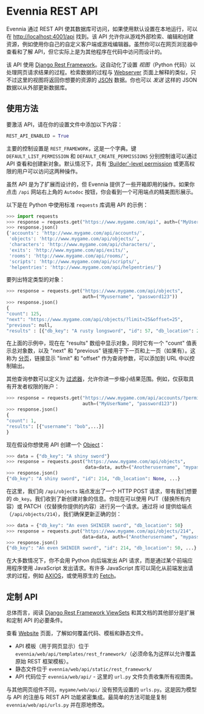# Evennia REST API

Evennia 通过 REST API 使其数据库可访问，如果使用默认设置在本地运行，可以在 [http://localhost:4001/api](http://localhost:4001/api) 找到。该 API 允许你从游戏外部检索、编辑和创建资源，例如使用你自己的自定义客户端或游戏编辑器。虽然你可以在网页浏览器中查看和了解 API，但它实际上是为其他程序在代码中访问而设计的。

该 API 使用 [Django Rest Framework][drf]。这自动化了设置 _视图_（Python 代码）以处理网页请求结果的过程。检索数据的过程与 [Webserver](./Webserver.md) 页面上解释的类似，只不过这里的视图将返回你想要的资源的 [JSON][json] 数据。你也可以 _发送_ 这样的 JSON 数据以从外部更新数据库。

## 使用方法

要激活 API，请在你的设置文件中添加以下内容：

```python
REST_API_ENABLED = True
```

主要的控制设置是 `REST_FRAMEWORK`，这是一个字典。键 `DEFAULT_LIST_PERMISSION` 和 `DEFAULT_CREATE_PERMISSIONS` 分别控制谁可以通过 API 查看和创建新对象。默认情况下，具有 ['Builder'-level permission](./Permissions.md) 或更高权限的用户可以访问这两种操作。

虽然 API 是为了扩展而设计的，但 Evennia 提供了一些开箱即用的操作。如果你点击 `/api` 网站右上角的 `Autodoc` 按钮，你会看到一个可用端点的精美图形展示。

以下是在 Python 中使用标准 `requests` 库调用 API 的示例：

```python
>>> import requests
>>> response = requests.get("https://www.mygame.com/api", auth=("MyUsername", "password123"))
>>> response.json()
{'accounts': 'http://www.mygame.com/api/accounts/',
 'objects': 'http://www.mygame.com/api/objects/',
 'characters': 'http://www.mygame.com/api/characters/',
 'exits': 'http://www.mygame.com/api/exits/',
 'rooms': 'http://www.mygame.com/api/rooms/',
 'scripts': 'http://www.mygame.com/api/scripts/',
 'helpentries': 'http://www.mygame.com/api/helpentries/'}
```

要列出特定类型的对象：

```python
>>> response = requests.get("https://www.mygame.com/api/objects",
                            auth=("Myusername", "password123"))
>>> response.json()
{
"count": 125,
"next": "https://www.mygame.com/api/objects/?limit=25&offset=25",
"previous": null,
"results" : [{"db_key": "A rusty longsword", "id": 57, "db_location": 213, ...}]}
```

在上面的示例中，现在在 "results" 数组中显示对象，同时它有一个 "count" 值表示总对象数，以及 "next" 和 "previous" 链接用于下一页和上一页（如果有）。这称为 [分页][pagination]，链接显示 "limit" 和 "offset" 作为查询参数，可以添加到 URL 中以控制输出。

其他查询参数可以定义为 [过滤器][filters]，允许你进一步缩小结果范围。例如，仅获取具有开发者权限的账户：

```python
>>> response = requests.get("https://www.mygame.com/api/accounts/?permission=developer",
                            auth=("MyUserName", "password123"))
>>> response.json()
{
"count": 1,
"results": [{"username": "bob",...}]
}
```

现在假设你想使用 API 创建一个 [Object](./Objects.md)：

```python
>>> data = {"db_key": "A shiny sword"}
>>> response = requests.post("https://www.mygame.com/api/objects",
                             data=data, auth=("Anotherusername", "mypassword"))
>>> response.json()
{"db_key": "A shiny sword", "id": 214, "db_location": None, ...}
```

在这里，我们向 `/api/objects` 端点发出了一个 HTTP POST 请求，带有我们想要的 `db_key`。我们收到了新创建对象的信息。你现在可以使用 PUT（替换所有内容）或 PATCH（仅替换你提供的内容）进行另一个请求。通过将 id 提供给端点（`/api/objects/214`），我们确保更新正确的剑：

```python
>>> data = {"db_key": "An even SHINIER sword", "db_location": 50}
>>> response = requests.put("https://www.mygame.com/api/objects/214",
                            data=data, auth=("Anotherusername", "mypassword"))
>>> response.json()
{"db_key": "An even SHINIER sword", "id": 214, "db_location": 50, ...}
```

在大多数情况下，你不会用 Python 向后端发出 API 请求，而是通过某个前端应用程序使用 JavaScript 发出请求。有许多 JavaScript 库可以简化从前端发出请求的过程，例如 [AXIOS][axios]，或使用原生的 [Fetch][fetch]。

## 定制 API

总体而言，阅读 [Django Rest Framework ViewSets](https://www.django-rest-framework.org/api-guide/viewsets) 和其文档的其他部分是扩展和定制 API 的必要条件。

查看 [Website](./Website.md) 页面，了解如何覆盖代码、模板和静态文件。
- API 模板（用于网页显示）位于 `evennia/web/api/templates/rest_framework/`（必须命名为这样以允许覆盖原始 REST 框架模板）。
- 静态文件位于 `evennia/web/api/static/rest_framework/`
- API 代码位于 `evennia/web/api/` - 这里的 `url.py` 文件负责收集所有视图类。

与其他网页组件不同，`mygame/web/api/` 没有预先设置的 `urls.py`。这是因为模型与 API 的注册与 REST API 功能紧密集成。最简单的方法可能是复制 `evennia/web/api/urls.py` 并在原地修改。

[wiki-api]: https://en.wikipedia.org/wiki/Application_programming_interface
[drf]: https://www.django-rest-framework.org/
[pagination]: https://www.django-rest-framework.org/api-guide/pagination/
[filters]: https://www.django-rest-framework.org/api-guide/filtering/#filtering
[json]: https://en.wikipedia.org/wiki/JSON
[crud]: https://en.wikipedia.org/wiki/Create,_read,_update_and_delete
[serializers]: https://www.django-rest-framework.org/api-guide/serializers/
[ajax]: https://en.wikipedia.org/wiki/Ajax_(programming)
[rest]: https://en.wikipedia.org/wiki/Representational_state_transfer
[requests]: https://requests.readthedocs.io/en/master/
[axios]: https://github.com/axios/axios
[fetch]: https://developer.mozilla.org/en-US/docs/Web/API/Fetch_API
